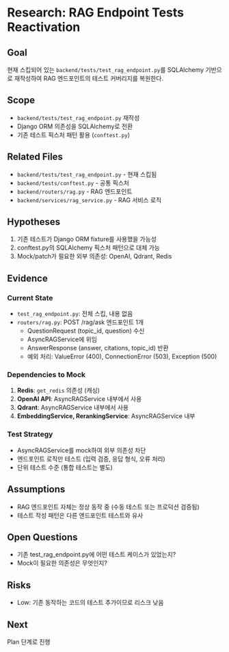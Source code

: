 # Research: RAG Endpoint Tests Reactivation

## Goal
현재 스킵되어 있는 `backend/tests/test_rag_endpoint.py`를 SQLAlchemy 기반으로 재작성하여 RAG 엔드포인트의 테스트 커버리지를 복원한다.

## Scope
- `backend/tests/test_rag_endpoint.py` 재작성
- Django ORM 의존성을 SQLAlchemy로 전환
- 기존 테스트 픽스처 패턴 활용 (`conftest.py`)

## Related Files
- `backend/tests/test_rag_endpoint.py` - 현재 스킵됨
- `backend/tests/conftest.py` - 공통 픽스처
- `backend/routers/rag.py` - RAG 엔드포인트
- `backend/services/rag_service.py` - RAG 서비스 로직

## Hypotheses
1. 기존 테스트가 Django ORM fixture를 사용했을 가능성
2. conftest.py의 SQLAlchemy 픽스처 패턴으로 대체 가능
3. Mock/patch가 필요한 외부 의존성: OpenAI, Qdrant, Redis

## Evidence

### Current State
- `test_rag_endpoint.py`: 전체 스킵, 내용 없음
- `routers/rag.py`: POST /rag/ask 엔드포인트 1개
  - QuestionRequest (topic_id, question) 수신
  - AsyncRAGService에 위임
  - AnswerResponse (answer, citations, topic_id) 반환
  - 예외 처리: ValueError (400), ConnectionError (503), Exception (500)

### Dependencies to Mock
1. **Redis**: `get_redis` 의존성 (캐싱)
2. **OpenAI API**: AsyncRAGService 내부에서 사용
3. **Qdrant**: AsyncRAGService 내부에서 사용
4. **EmbeddingService, RerankingService**: AsyncRAGService 내부

### Test Strategy
- AsyncRAGService를 mock하여 외부 의존성 차단
- 엔드포인트 로직만 테스트 (입력 검증, 응답 형식, 오류 처리)
- 단위 테스트 수준 (통합 테스트는 별도)

## Assumptions
- RAG 엔드포인트 자체는 정상 동작 중 (수동 테스트 또는 프로덕션 검증됨)
- 테스트 작성 패턴은 다른 엔드포인트 테스트와 유사

## Open Questions
- 기존 test_rag_endpoint.py에 어떤 테스트 케이스가 있었는지?
- Mock이 필요한 의존성은 무엇인지?

## Risks
- Low: 기존 동작하는 코드의 테스트 추가이므로 리스크 낮음

## Next
Plan 단계로 진행
